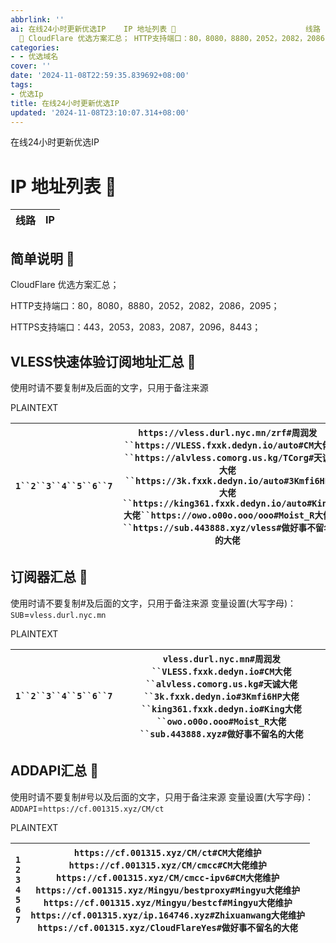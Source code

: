 ```yaml
---
abbrlink: ''
ai: 在线24小时更新优选IP    IP 地址列表 🥰                             线路             IP                                   简单说明
  🥰 CloudFlare 优选方案汇总； HTTP支持端口：80，8080，8880，2052，2082，2086，2095； HTT...
categories:
- - 优选域名
cover: ''
date: '2024-11-08T22:59:35.839692+08:00'
tags:
- 优选Ip
title: 在线24小时更新优选IP
updated: '2024-11-08T23:10:07.314+08:00'
---
```

在线24小时更新优选IP

<script>
    async function fetchIPs() {
        const urls = [
            'https://cf.001315.xyz/CM/ct',
            'https://cf.001315.xyz/CM/cmcc',
            'https://cf.001315.xyz/CM/cmcc-ipv6',
            'https://cf.001315.xyz/Mingyu/bestproxy',
            'https://cf.001315.xyz/Mingyu/bestcf',
            'https://cf.001315.xyz/ip.164746.xyz',
            'https://cf.001315.xyz/CloudFlareYes'
            'https://addressesapi.090227.xyz/ct'
            'https://addressesapi.090227.xyz/cmcc'
            'https://addressesapi.090227.xyz/cmcc-ipv6'
            'https://ipdb.api.030101.xyz/?type=bestproxy&country=true'
            'https://ipdb.api.030101.xyz/?type=bestcf&country=true'
            'https://addressesapi.090227.xyz/CloudFlareYes'
            'https://addressesapi.090227.xyz/ip.164746.xyz'
        ];

        const ipData = {};

        for (const url of urls) {
            try {
                const response = await fetch(url);
                if (!response.ok) {
                    throw new Error(`网络响应错误：${response.status}`);
                }
                const data = await response.text();
                const lines = data.split('\n');

                lines.forEach(line => {
                    const parts = line.split('#');
                    if (parts.length === 2) {
                        const ip = parts[0].trim();
                        const lineType = parts[1].trim();
                        if (!ipData[lineType]) {
                            ipData[lineType] = [];
                        }
                        ipData[lineType].push(ip);
                    }
                });
            } catch (error) {
                console.error('无法获取数据', error);
            }
        }

        const tbody = document.getElementById('ip-list');
        for (const [lineType, ips] of Object.entries(ipData)) {
            ips.forEach(ip => {
                const tr = document.createElement('tr');
                tr.innerHTML = `<td>${lineType}</td><td>${ip}</td>`;
                tbody.appendChild(tr);
            });
        }
    }

    fetchIPs();
</script>

<p><h1>IP 地址列表 🥰 </h1></p>
<table>
    <thead>
        <tr>
            <th>线路</th>
            <th>IP</th>
        </tr>
    </thead>
    <tbody id="ip-list">
        <!-- IP 数据将插入在这里 -->
    </tbody>
</table>

## 简单说明 🥰

CloudFlare 优选方案汇总；

HTTP支持端口：80，8080，8880，2052，2082，2086，2095；

HTTPS支持端口：443，2053，2083，2087，2096，8443；

## VLESS快速体验订阅地址汇总 🥰

使用时请不要复制#及后面的文字，只用于备注来源

PLAINTEXT

| `1``2``3``4``5``6``7` | `https://vless.durl.nyc.mn/zrf#周润发``https://VLESS.fxxk.dedyn.io/auto#CM大佬``https://alvless.comorg.us.kg/TCorg#天诚大佬``https://3k.fxxk.dedyn.io/auto#3Kmfi6HP大佬``https://king361.fxxk.dedyn.io/auto#King大佬``https://owo.o00o.ooo/ooo#Moist_R大佬``https://sub.443888.xyz/vless#做好事不留名的大佬` |
| ----------------------- | -------------------------------------------------------------------------------------------------------------------------------------------------------------------------------------------------------------------------------------------------------------------------------------------------------------- |

## 订阅器汇总 🥰

使用时请不要复制#及后面的文字，只用于备注来源
变量设置(大写字母)：`SUB`=`vless.durl.nyc.mn`

PLAINTEXT

| `1``2``3``4``5``6``7` | `vless.durl.nyc.mn#周润发``VLESS.fxxk.dedyn.io#CM大佬``alvless.comorg.us.kg#天诚大佬``3k.fxxk.dedyn.io#3Kmfi6HP大佬``king361.fxxk.dedyn.io#King大佬``owo.o00o.ooo#Moist_R大佬``sub.443888.xyz#做好事不留名的大佬` |
| ----------------------- | ------------------------------------------------------------------------------------------------------------------------------------------------------------------------------------------------------------------- |

## ADDAPI汇总 🥰

使用时请不要复制#号以及后面的文字，只用于备注来源
变量设置(大写字母)：`ADDAPI`=`https://cf.001315.xyz/CM/ct`

PLAINTEXT

| `1`<br/>`2`<br/>`3`<br/>`4`<br/>`5`<br/>`6`<br/>`7`<br/> | `https://cf.001315.xyz/CM/ct#CM大佬维护`<br/>`https://cf.001315.xyz/CM/cmcc#CM大佬维护`<br/>`https://cf.001315.xyz/CM/cmcc-ipv6#CM大佬维护`<br/>`https://cf.001315.xyz/Mingyu/bestproxy#Mingyu大佬维护`<br/>`https://cf.001315.xyz/Mingyu/bestcf#Mingyu大佬维护`<br/>`https://cf.001315.xyz/ip.164746.xyz#Zhixuanwang大佬维护`<br/>`https://cf.001315.xyz/CloudFlareYes#做好事不留名的大佬` |
| ---------------------------------------------------------------------- | --------------------------------------------------------------------------------------------------------------------------------------------------------------------------------------------------------------------------------------------------------------------------------------------------------------------------------------------------------------------------------------------------------- |

